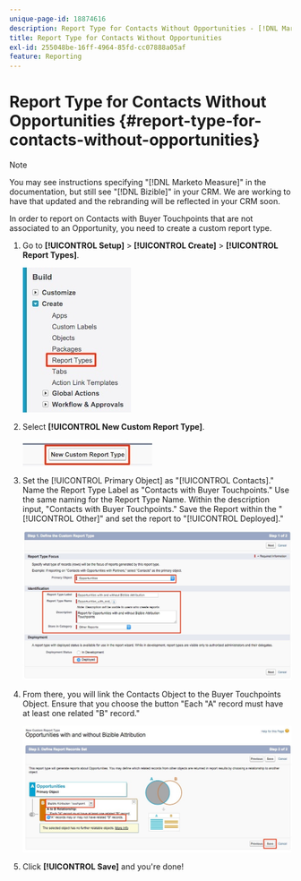 ```yaml
---
unique-page-id: 18874616
description: Report Type for Contacts Without Opportunities - [!DNL Marketo Measure]
title: Report Type for Contacts Without Opportunities
exl-id: 255048be-16ff-4964-85fd-cc07888a05af
feature: Reporting
---
```

# Report Type for Contacts Without Opportunities {#report-type-for-contacts-without-opportunities}

>[!NOTE]
>
>You may see instructions specifying "[!DNL Marketo Measure]" in the documentation, but still see "[!DNL Bizible]" in your CRM. We are working to have that updated and the rebranding will be reflected in your CRM soon.

In order to report on Contacts with Buyer Touchpoints that are not associated to an Opportunity, you need to create a custom report type.

1. Go to **[!UICONTROL Setup]** > **[!UICONTROL Create]** > **[!UICONTROL Report Types]**.

   ![](assets/1.jpg)

1. Select **[!UICONTROL New Custom Report Type]**.

   ![](assets/2.jpg)

1. Set the [!UICONTROL Primary Object] as "[!UICONTROL Contacts]." Name the Report Type Label as "Contacts with Buyer Touchpoints." Use the same naming for the Report Type Name. Within the description input, "Contacts with Buyer Touchpoints." Save the Report within the "[!UICONTROL Other]" and set the report to "[!UICONTROL Deployed]."

   ![](assets/3.jpg)

1. From there, you will link the Contacts Object to the Buyer Touchpoints Object. Ensure that you choose the button "Each "A" record must have at least one related "B" record."

   ![](assets/4.jpg)

1. Click **[!UICONTROL Save]** and you're done!
